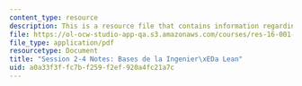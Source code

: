 ```yaml
---
content_type: resource
description: This is a resource file that contains information regarding session 2-4.
file: https://ol-ocw-studio-app-qa.s3.amazonaws.com/courses/res-16-001-lean-enterprise-en-espanol-january-iap-2012/a0a33f3ffc7bf259f2ef920a4fc21a7c_MITRES_16_001IAP12_2-4_Eng.pdf
file_type: application/pdf
resourcetype: Document
title: "Session 2-4 Notes: Bases de la Ingenier\xEDa Lean"
uid: a0a33f3f-fc7b-f259-f2ef-920a4fc21a7c
---
```

